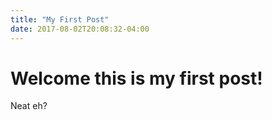 ```yaml
---
title: "My First Post"
date: 2017-08-02T20:08:32-04:00
---
```


# Welcome this is my first post!

Neat eh?
